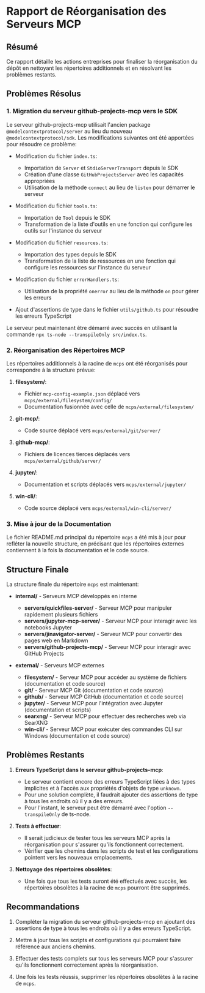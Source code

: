 # Rapport de Réorganisation des Serveurs MCP

## Résumé

Ce rapport détaille les actions entreprises pour finaliser la réorganisation du dépôt en nettoyant les répertoires additionnels et en résolvant les problèmes restants.

## Problèmes Résolus

### 1. Migration du serveur github-projects-mcp vers le SDK

Le serveur github-projects-mcp utilisait l'ancien package `@modelcontextprotocol/server` au lieu du nouveau `@modelcontextprotocol/sdk`. Les modifications suivantes ont été apportées pour résoudre ce problème:

- Modification du fichier `index.ts`:
  - Importation de `Server` et `StdioServerTransport` depuis le SDK
  - Création d'une classe `GitHubProjectsServer` avec les capacités appropriées
  - Utilisation de la méthode `connect` au lieu de `listen` pour démarrer le serveur

- Modification du fichier `tools.ts`:
  - Importation de `Tool` depuis le SDK
  - Transformation de la liste d'outils en une fonction qui configure les outils sur l'instance du serveur

- Modification du fichier `resources.ts`:
  - Importation des types depuis le SDK
  - Transformation de la liste de ressources en une fonction qui configure les ressources sur l'instance du serveur

- Modification du fichier `errorHandlers.ts`:
  - Utilisation de la propriété `onerror` au lieu de la méthode `on` pour gérer les erreurs

- Ajout d'assertions de type dans le fichier `utils/github.ts` pour résoudre les erreurs TypeScript

Le serveur peut maintenant être démarré avec succès en utilisant la commande `npx ts-node --transpileOnly src/index.ts`.

### 2. Réorganisation des Répertoires MCP

Les répertoires additionnels à la racine de `mcps` ont été réorganisés pour correspondre à la structure prévue:

1. **filesystem/**:
   - Fichier `mcp-config-example.json` déplacé vers `mcps/external/filesystem/config/`
   - Documentation fusionnée avec celle de `mcps/external/filesystem/`

2. **git-mcp/**:
   - Code source déplacé vers `mcps/external/git/server/`

3. **github-mcp/**:
   - Fichiers de licences tierces déplacés vers `mcps/external/github/server/`

4. **jupyter/**:
   - Documentation et scripts déplacés vers `mcps/external/jupyter/`

5. **win-cli/**:
   - Code source déplacé vers `mcps/external/win-cli/server/`

### 3. Mise à jour de la Documentation

Le fichier README.md principal du répertoire `mcps` a été mis à jour pour refléter la nouvelle structure, en précisant que les répertoires externes contiennent à la fois la documentation et le code source.

## Structure Finale

La structure finale du répertoire `mcps` est maintenant:

- **internal/** - Serveurs MCP développés en interne
  - **servers/quickfiles-server/** - Serveur MCP pour manipuler rapidement plusieurs fichiers
  - **servers/jupyter-mcp-server/** - Serveur MCP pour interagir avec les notebooks Jupyter
  - **servers/jinavigator-server/** - Serveur MCP pour convertir des pages web en Markdown
  - **servers/github-projects-mcp/** - Serveur MCP pour interagir avec GitHub Projects

- **external/** - Serveurs MCP externes
  - **filesystem/** - Serveur MCP pour accéder au système de fichiers (documentation et code source)
  - **git/** - Serveur MCP Git (documentation et code source)
  - **github/** - Serveur MCP GitHub (documentation et code source)
  - **jupyter/** - Serveur MCP pour l'intégration avec Jupyter (documentation et scripts)
  - **searxng/** - Serveur MCP pour effectuer des recherches web via SearXNG
  - **win-cli/** - Serveur MCP pour exécuter des commandes CLI sur Windows (documentation et code source)

## Problèmes Restants

1. **Erreurs TypeScript dans le serveur github-projects-mcp**:
   - Le serveur contient encore des erreurs TypeScript liées à des types implicites et à l'accès aux propriétés d'objets de type `unknown`.
   - Pour une solution complète, il faudrait ajouter des assertions de type à tous les endroits où il y a des erreurs.
   - Pour l'instant, le serveur peut être démarré avec l'option `--transpileOnly` de ts-node.

2. **Tests à effectuer**:
   - Il serait judicieux de tester tous les serveurs MCP après la réorganisation pour s'assurer qu'ils fonctionnent correctement.
   - Vérifier que les chemins dans les scripts de test et les configurations pointent vers les nouveaux emplacements.

3. **Nettoyage des répertoires obsolètes**:
   - Une fois que tous les tests auront été effectués avec succès, les répertoires obsolètes à la racine de `mcps` pourront être supprimés.

## Recommandations

1. Compléter la migration du serveur github-projects-mcp en ajoutant des assertions de type à tous les endroits où il y a des erreurs TypeScript.

2. Mettre à jour tous les scripts et configurations qui pourraient faire référence aux anciens chemins.

3. Effectuer des tests complets sur tous les serveurs MCP pour s'assurer qu'ils fonctionnent correctement après la réorganisation.

4. Une fois les tests réussis, supprimer les répertoires obsolètes à la racine de `mcps`.